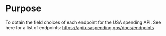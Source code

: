 # Purpose
To obtain the field choices of each endpoint for the USA spending API. See here for a list of endpoints: https://api.usaspending.gov/docs/endpoints
